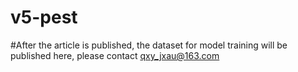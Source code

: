# v5-pest
#After the article is published, the dataset for model training will be published here, please contact qxy_jxau@163.com
